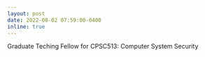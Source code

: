 ```yaml
---
layout: post
date: 2022-08-02 07:59:00-0400
inline: true
---
```


Graduate Teching Fellow for CPSC513: Computer System Security
